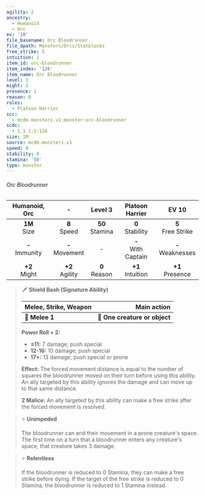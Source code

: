 ```yaml
---
agility: 2
ancestry:
  - Humanoid
  - Orc
ev: '10'
file_basename: Orc Bloodrunner
file_dpath: Monsters/Orcs/Statblocks
free_strike: 5
intuition: 1
item_id: orc-bloodrunner
item_index: '126'
item_name: Orc Bloodrunner
level: 3
might: 2
presence: 1
reason: 0
roles:
  - Platoon Harrier
scc:
  - mcdm.monsters.v1:monster:orc-bloodrunner
scdc:
  - 1.1.1:2:126
size: 1M
source: mcdm.monsters.v1
speed: 8
stability: 0
stamina: '50'
type: monster
---
```


###### Orc Bloodrunner

|    Humanoid, Orc    |          -          |       Level 3       |     Platoon Harrier     |         EV 10          |
| :-----------------: | :-----------------: | :-----------------: | :---------------------: | :--------------------: |
|  **1M**<br/> Size   |  **8**<br/> Speed   | **50**<br/> Stamina |  **0**<br/> Stability   | **5**<br/> Free Strike |
| **-**<br/> Immunity | **-**<br/> Movement |          -          | **-**<br/> With Captain | **-**<br/> Weaknesses  |
|  **+2**<br/> Might  | **+2**<br/> Agility |  **0**<br/> Reason  |  **+1**<br/> Intuition  |  **+1**<br/> Presence  |

<!-- -->
> 🗡 **Shield Bash (Signature Ability)**
>
> | **Melee, Strike, Weapon** |               **Main action** |
> | ------------------------- | ----------------------------: |
> | **📏 Melee 1**            | **🎯 One creature or object** |
>
> **Power Roll + 2:**
>
> - **≤11:** 7 damage; push special
> - **12-16:** 10 damage; push special
> - **17+:** 13 damage; push special or prone
>
> **Effect:** The forced movement distance is equal to the number of squares the bloodrunner moved on their turn before using this ability. An ally targeted by this ability ignores the damage and can move up to that same distance.
>
> **2 Malice:** An ally targeted by this ability can make a free strike after the forced movement is resolved.

<!-- -->
> ⭐️ **Unimpeded**
>
> The bloodrunner can end their movement in a prone creature's space. The first time on a turn that a bloodrunner enters any creature's space, that creature takes 3 damage.

<!-- -->
> ⭐️ **Relentless**
>
> If the bloodrunner is reduced to 0 Stamina, they can make a free strike before dying. If the target of the free strike is reduced to 0 Stamina, the bloodrunner is reduced to 1 Stamina instead.
